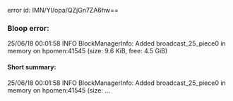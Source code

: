 error id: IMN/YI/opa/QZjGn7ZA6hw==
### Bloop error:

25/06/18 00:01:58 INFO BlockManagerInfo: Added broadcast_25_piece0 in memory on hpomen:41545 (size: 9.6 KiB, free: 4.5 GiB)
#### Short summary: 

25/06/18 00:01:58 INFO BlockManagerInfo: Added broadcast_25_piece0 in memory on hpomen:41545 (size: ...